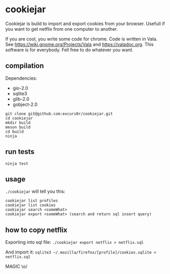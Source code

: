 # cookiejar

Cookiejar is build to import and export cookies from your browser.
Usefull if you want to get netflix from one computer to another.

If you are cool, you write some code for chrome.
Code is written in Vala. See https://wiki.gnome.org/Projects/Vala and
https://valadoc.org.
This software is for everybody. Fell free to do whatever you want.

## compilation

Dependencies:
- gio-2.0
- sqlite3
- glib-2.0
- gobject-2.0

```
git clone git@github.com:excurs0r/cookiejar.git
cd cookiejar
mkdir build
meson build
cd build
ninja
```

## run tests
`ninja test`

## usage
`./cookiejar` will tell you this:
```
cookiejar list profiles
cookiejar list cookies
cookiejar search <someWhat>
cookiejar export <someWhat> (search and return sql insert query)
```

## how to copy netflix
Exporting into sql file: `./cookiejar export netflix > netflix.sql`

And import it: `sqlite3 ~/.mozilla/firefox/[profile]/cookies.sqlite < netflix.sql`

MAGIC \o/
















